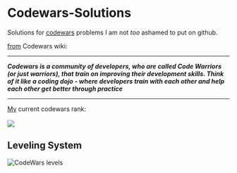 # Codewars-Solutions

Solutions for <a href="http://www.codewars.com">codewars</a> problems I am not <i>too</i> ashamed to put on github.

<a href="https://github.com/Codewars/codewars.com/wiki/About-Codewars">from</a> Codewars wiki:
<br>
<hr>
<b><i>Codewars is a community of developers, who are called Code Warriors (or just warriors), that train on improving their development skills. Think of it like a coding dojo - where developers train with each other and help each other get better through practice</i></b>
<hr>

<a href=https://www.codewars.com/users/S!D>My</a> current codewars rank:
<br>
<br>
<img src=https://www.codewars.com/users/S!D/badges/large>

## Leveling System

![CodeWars levels](https://i.imgur.com/Vm77XMv.png)
